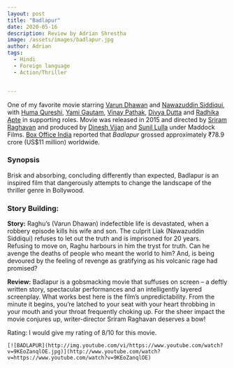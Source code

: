 ```yaml
---
layout: post
title: "Badlapur"
date: 2020-05-16
description: Review by Adrian Shrestha	
image: /assets/images/badlapur.jpg
author: Adrian
tags:
  - Hindi
  - Foreign language
  - Action/Thriller


---
```


One of my favorite movie starring [Varun Dhawan](https://en.wikipedia.org/wiki/Varun_Dhawan) and [Nawazuddin Siddiqui](https://en.wikipedia.org/wiki/Nawazuddin_Siddiqui), with [Huma Qureshi](https://en.wikipedia.org/wiki/Huma_Qureshi_(actress)), [Yami Gautam](https://en.wikipedia.org/wiki/Yami_Gautam), [Vinay Pathak](https://en.wikipedia.org/wiki/Vinay_Pathak), [Divya Dutta](https://en.wikipedia.org/wiki/Divya_Dutta) and [Radhika Apte](https://en.wikipedia.org/wiki/Radhika_Apte) in supporting roles. Movie was released in 2015 and directed by [Sriram Raghavan](https://en.wikipedia.org/wiki/Sriram_Raghavan) and produced by [Dinesh Vijan](https://en.wikipedia.org/wiki/Dinesh_Vijan) and [Sunil Lulla](https://en.wikipedia.org/wiki/Sunil_Lulla) under Maddock Films. [Box Office India](https://en.wikipedia.org/wiki/Box_Office_India) reported that *Badlapur* grossed approximately ₹78.9 crore (US$11 million) worldwide. 

### Synopsis

Brisk and absorbing, concluding differently than expected, Badlapur is an inspired film that dangerously attempts to change the landscape of the thriller genre in Bollywood.

### Story Building:

**Story:** Raghu’s (Varun Dhawan) indefectible life is devastated, when a robbery episode kills his wife and son. The culprit Liak (Nawazuddin Siddiqui) refuses to let out the truth and is imprisoned for 20 years. Refusing to move on, Raghu harbours in him the tryst for truth. Can he avenge the deaths of people who meant the world to him? And, is being devoured by the feeling of revenge as gratifying as his volcanic rage had promised?

**Review:** Badlapur is a gobsmacking movie that suffuses on screen – a deftly written story, spectacular performances and an intelligently layered screenplay. What works best here is the film’s unpredictability. From the minute it begins, you’re latched to your seat with your heart throbbing in your mouth and your throat frequently choking up. For the sheer impact the movie conjures up, writer-director Sriram Raghavan deserves a bow!

Rating: I would give my rating of 8/10 for this movie.  

```
[![BADLAPUR](http://img.youtube.com/vi/https://www.youtube.com/watch?v=9KEoZanqlOE.jpg)](http://www.youtube.com/watch?v=https://www.youtube.com/watch?v=9KEoZanqlOE)
```

